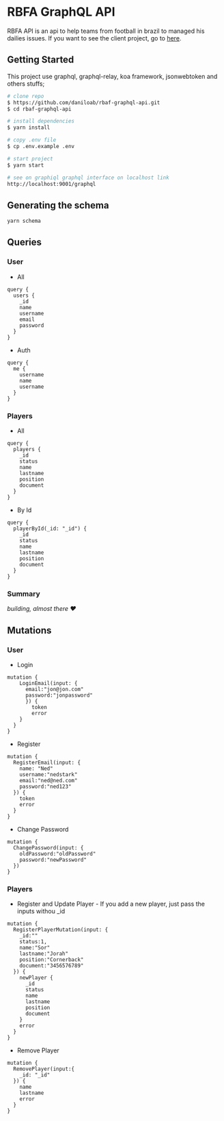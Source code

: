
# RBFA GraphQL API 

RBFA API is an api to help teams from football in brazil to managed his dailies issues. If you want to see the client project, go to [here](https://github.com/daniloab/rbaf-web).

## Getting Started 

This project use graphql, graphql-relay, koa framework, jsonwebtoken and others stuffs;

```bash
# clone repo
$ https://github.com/daniloab/rbaf-graphql-api.git
$ cd rbaf-graphql-api

# install dependencies
$ yarn install

# copy .env file
$ cp .env.example .env

# start project
$ yarn start

# see on graphiql graphql interface on localhost link
http://localhost:9001/graphql
```

## Generating the schema
```bash
yarn schema
```

## Queries

### User
- All
```gql
query {
  users {
    _id
    name
    username
    email
    password
  }
}
```
- Auth
```gql
query {
  me {
    username
    name
    username
  }
}
```
### Players
- All
```gql
query {
  players {
    _id
    status
    name
    lastname
    position
    document    
  }
}
```
- By Id
```gql
query {
  playerById(_id: "_id") {
    _id
    status
    name
    lastname
    position
    document
  }
}
```
### Summary
_building, almost there ♥_

## Mutations

### User
- Login
```gql
mutation {
    LoginEmail(input: {
      email:"jon@jon.com"
      password:"jonpassword"
      }) {
        token
        error
    }
  }
}
```
- Register
```gql
mutation {
  RegisterEmail(input: {
    name: "Ned"
    username:"nedstark"
    email:"ned@ned.com"
    password:"ned123"
  }) {
    token
    error
  }
}
```
- Change Password
```gql
mutation {
  ChangePassword(input: {
    oldPassword:"oldPassword"
    password:"newPassword"
  })
}
```

### Players
- Register and Update Player - If you add a new player, just pass the inputs withou _id
```gql
mutation {
  RegisterPlayerMutation(input: {
    _id:""
    status:1,
    name:"Sor"
    lastname:"Jorah"
    position:"Cornerback"
    document:"3456576789"
  }) {
    newPlayer {
      _id
      status
      name
      lastname
      position
      document
    }
    error
  }
}
```
- Remove Player
```gql
mutation {
  RemovePlayer(input:{
    _id: "_id"
  }) {
    name
    lastname
    error
  }
}
```

